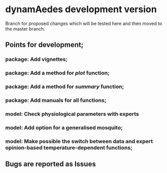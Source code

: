# dynamAedes development version
Branch for proposed changes which will be tested here and then moved to the master branch.

## Points for development;
### package: Add vignettes;
### package: Add a method for *plot* function;
### package: Add a method for *summary* function;
### package: Add manuals for all functions;
### model: Check physiological parameters with experts
### model: Add option for a generalised mosquito;
### model: Make possible the switch between data and expert opinion-based temperature-dependent functions;

## Bugs are reported as **Issues**